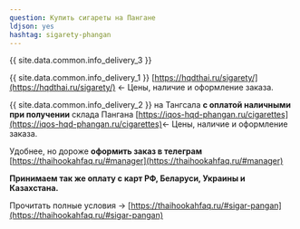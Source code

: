 ```yaml
---
question: Купить сигареты на Пангане
ldjson: yes
hashtag: sigarety-phangan
---
```


{{ site.data.common.info_delivery_3 }}

{{ site.data.common.info_delivery_1 }} [https://hqdthai.ru/sigarety/](https://hqdthai.ru/sigarety/) <- Цены, наличие и оформление заказа.

{{ site.data.common.info_delivery_2 }} на Тангсала **с оплатой наличными при получении** склада Пангана [https://iqos-hqd-phangan.ru/cigarettes](https://iqos-hqd-phangan.ru/cigarettes)<- Цены, наличие и оформление заказа.

Удобнее, но дороже **оформить заказ в телеграм** [https://thaihookahfaq.ru/#manager](https://thaihookahfaq.ru/#manager)

**Принимаем так же оплату с карт РФ, Беларуси, Украины и Казахстана.**

Прочитать полные условия -> [https://thaihookahfaq.ru/#sigar-pangan](https://thaihookahfaq.ru/#sigar-pangan)
